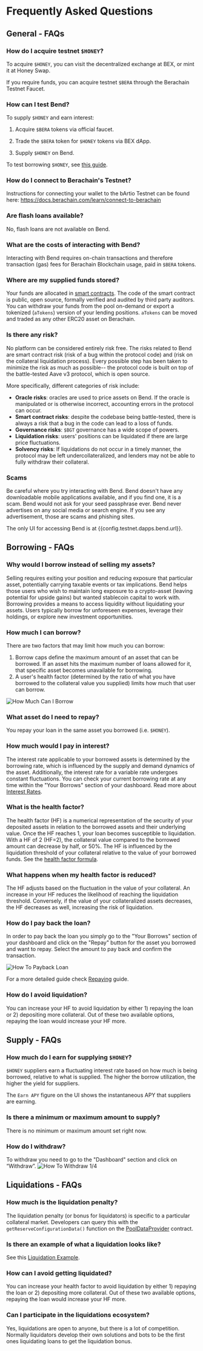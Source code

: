 <script setup>
  import config from '@berachain/config/constants.json';
</script>

# Frequently Asked Questions

## General - FAQs

### How do I acquire testnet `$HONEY`?

To acquire `$HONEY`, you can visit the decentralized exchange at <a target="_blank" :href="config.testnet.dapps.bex.url">BEX</a>, or mint it at <a target="_blank" :href="config.testnet.dapps.honeySwap.url">Honey Swap</a>.

If you require funds, you can acquire testnet `$BERA` through the <a target="_blank" :href="config.testnet.faucetUrl">Berachain Testnet Faucet</a>.

### How can I test Bend?

To supply `$HONEY` and earn interest:

1. Acquire `$BERA` tokens via official faucet.

2. Trade the `$BERA` token for `$HONEY` tokens via BEX dApp.

3. Supply `$HONEY` on Bend.

To test borrowing `$HONEY`, see [this guide](/learn/guides/borrowing-and-repaying-honey).

### How do I connect to Berachain's Testnet?

Instructions for connecting your wallet to the bArtio Testnet can be found here: https://docs.berachain.com/learn/connect-to-berachain

### Are flash loans available?

No, flash loans are not available on Bend.

### What are the costs of interacting with Bend?

Interacting with Bend requires on-chain transactions and therefore transaction (gas) fees for Berachain Blockchain usage, paid in `$BERA` tokens.

### Where are my supplied funds stored?

Your funds are allocated in [smart contracts](/developers/deployed-contracts). The code of the smart contract is public, open source, formally verified and audited by third party auditors. You can withdraw your funds from the pool on-demand or export a tokenized (`aTokens`) version of your lending positions. `aTokens` can be moved and traded as any other ERC20 asset on Berachain.

### Is there any risk?

No platform can be considered entirely risk free. The risks related to Bend are smart contract risk (risk of a bug within the protocol code) and (risk on the collateral liquidation process). Every possible step has been taken to minimize the risk as much as possible-- the protocol code is built on top of the battle-tested Aave v3 protocol, which is open source.

More specifically, different categories of risk include:

- **Oracle risks**: oracles are used to price assets on Bend. If the oracle is manipulated or is otherwise incorrect, accounting errors in the protocol can occur.
- **Smart contract risks**: despite the codebase being battle-tested, there is always a risk that a bug in the code can lead to a loss of funds.
- **Governance risks**: `$BGT` governance has a wide scope of powers.
- **Liquidation risks**: users' positions can be liquidated if there are large price fluctuations.
- **Solvency risks**: If liquidations do not occur in a timely manner, the protocol may be left undercollateralized, and lenders may not be able to fully withdraw their collateral.

### Scams

Be careful where you try interacting with Bend. Bend doesn't have any downloadable mobile applications available, and if you find one, it is a scam. Bend would not ask for your seed passphrase ever. Bend never advertises on any social media or search engine. If you see any advertisement, those are scams and phishing sites.

The only UI for accessing Bend is at <a target="_blank" :href="config.testnet.dapps.bend.url">{{config.testnet.dapps.bend.url}}</a>.

## Borrowing - FAQs

### Why would I borrow instead of selling my assets?

Selling requires exiting your position and reducing exposure that particular asset, potentially carrying taxable events or tax implications. Bend helps those users who wish to maintain long exposure to a crypto-asset (leaving potential for upside gains) but wanted stablecoin capital to work with. Borrowing provides a means to access liquidity without liquidating your assets. Users typically borrow for unforeseen expenses, leverage their holdings, or explore new investment opportunities.

### How much I can borrow?

There are two factors that may limit how much you can borrow:

1. Borrow caps define the maximum amount of an asset that can be borrowed. If an asset hits the maximum number of loans allowed for it, that specific asset becomes unavailable for borrowing.
2. A user's health factor (determined by the ratio of what you have borrowed to the collateral value you supplied) limits how much that user can borrow.

![How Much Can I Borrow](/assets/how_much_can_borrow.png)

### What asset do I need to repay?

You repay your loan in the same asset you borrowed (i.e. `$HONEY`).

### How much would I pay in interest?

The interest rate applicable to your borrowed assets is determined by the borrowing rate, which is influenced by the supply and demand dynamics of the asset. Additionally, the interest rate for a variable rate undergoes constant fluctuations. You can check your current borrowing rate at any time within the "Your Borrows" section of your dashboard. Read more about [Interest Rates](/learn/lending-protocol/interest-rates).

### What is the health factor?

The health factor (HF) is a numerical representation of the security of your deposited assets in relation to the borrowed assets and their underlying value. Once the HF reaches 1, your loan becomes susceptible to liquidation. With a HF of 2 (HF=2), the collateral value compared to the borrowed amount can decrease by half, or 50%. The HF is influenced by the liquidation threshold of your collateral relative to the value of your borrowed funds. See the [health factor formula](/learn/lending-protocol/liquidations#health-factor).

### What happens when my health factor is reduced?

The HF adjusts based on the fluctuation in the value of your collateral. An increase in your HF reduces the likelihood of reaching the liquidation threshold. Conversely, if the value of your collateralized assets decreases, the HF decreases as well, increasing the risk of liquidation.

### How do I pay back the loan?

In order to pay back the loan you simply go to the "Your Borrows" section of your dashboard and click on the "Repay" button for the asset you borrowed and want to repay. Select the amount to pay back and confirm the transaction.

![How To Payback Loan](/assets/how_to_payback_loan.png)

For a more detailed guide check [Repaying](/learn/guides/borrowing-and-repaying-honey#how-do-i-repay) guide.

### How do I avoid liquidation?

You can increase your HF to avoid liquidation by either 1) repaying the loan or 2) depositing more collateral. Out of these two available options, repaying the loan would increase your HF more.

## Supply - FAQs

### How much do I earn for supplying `$HONEY`?

`$HONEY` suppliers earn a fluctuating interest rate based on how much is being borrowed, relative to what is supplied. The higher the borrow utilization, the higher the yield for suppliers.

The `Earn APY` figure on the UI shows the instantaneous APY that suppliers are earning.

### Is there a minimum or maximum amount to supply?

There is no minimum or maximum amount set right now.

### How do I withdraw?

To withdraw you need to go to the "Dashboard" section and click on “Withdraw”. ![How To Withdraw 1/4](/assets/how_to_withdraw_1.png)

## Liquidations - FAQs

### How much is the liquidation penalty?

The liquidation penalty (or bonus for liquidators) is specific to a particular collateral market. Developers can query this with the `getReserveConfigurationData()` function on the [PoolDataProvider](/developers/contracts/pooldataprovider#getreserveconfigurationdata) contract.

### Is there an example of what a liquidation looks like?

See this [Liquidation Example](/learn/lending-protocol/liquidations#example).

### How can I avoid getting liquidated?

You can increase your health factor to avoid liquidation by either 1) repaying the loan or 2) depositing more collateral. Out of these two available options, repaying the loan would increase your HF more.

### Can I participate in the liquidations ecosystem?

Yes, liquidations are open to anyone, but there is a lot of competition. Normally liquidators develop their own solutions and bots to be the first ones liquidating loans to get the liquidation bonus.
